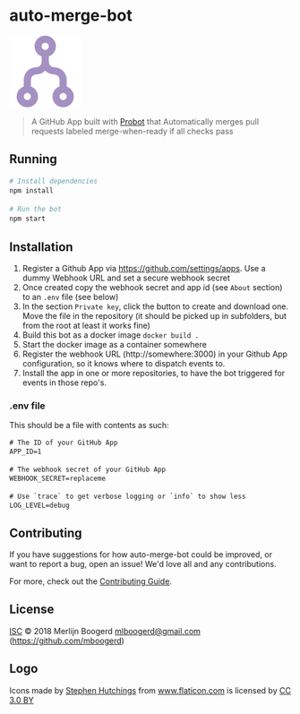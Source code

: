 # auto-merge-bot
![](flow-merge.png "Auto Merge Bot")
>  A GitHub App built with [Probot](https://github.com/probot/probot) that Automatically merges pull requests labeled merge-when-ready if all checks pass

## Running

```sh
# Install dependencies
npm install

# Run the bot
npm start
```

## Installation

1. Register a Github App via https://github.com/settings/apps. Use a dummy Webhook URL and set a secure webhook secret
2. Once created copy the webhook secret and app id (see `About` section) to an `.env` file (see below)
3. In the section `Private key`, click the button to create and download one. Move the file in the repository (it should be picked up in subfolders, but from the root at least it works fine)
4. Build this bot as a docker image `docker build .`
5. Start the docker image as a container somewhere
6. Register the webhook URL (http://somewhere:3000) in your Github App configuration, so it knows where to dispatch events to.
7. Install the app in one or more repositories, to have the bot triggered for events in those repo's.

### .env file

This should be a file with contents as such:
```
# The ID of your GitHub App
APP_ID=1

# The webhook secret of your GitHub App
WEBHOOK_SECRET=replaceme

# Use `trace` to get verbose logging or `info` to show less
LOG_LEVEL=debug
```

## Contributing

If you have suggestions for how auto-merge-bot could be improved, or want to report a bug, open an issue! We'd love all and any contributions.

For more, check out the [Contributing Guide](CONTRIBUTING.md).

## License

[ISC](LICENSE) © 2018 Merlijn Boogerd <mlboogerd@gmail.com> (https://github.com/mboogerd)

## Logo
<div>Icons made by <a href="https://www.flaticon.com/authors/stephen-hutchings" title="Stephen Hutchings">Stephen Hutchings</a> from <a href="https://www.flaticon.com/" title="Flaticon">www.flaticon.com</a> is licensed by <a href="http://creativecommons.org/licenses/by/3.0/" title="Creative Commons BY 3.0" target="_blank">CC 3.0 BY</a></div>